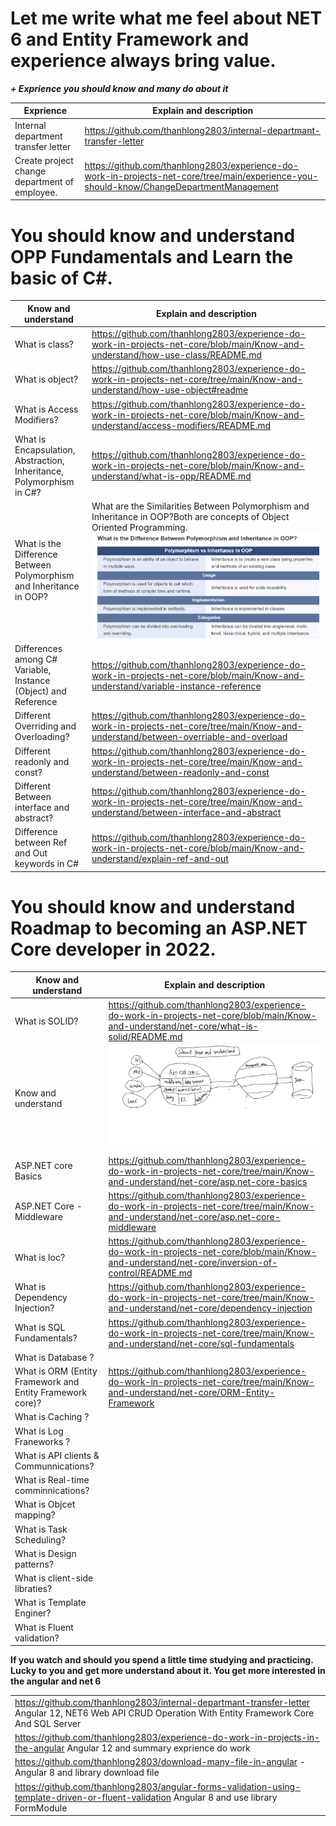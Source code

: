 


# Let me write what me feel about NET 6 and Entity Framework and experience always bring value.

***+ Exprience you should know and many do about it***

| Exprience | Explain and description|
|--|--|
|Internal department transfer letter |https://github.com/thanhlong2803/internal-departmant-transfer-letter|
| Create project change department of employee. | https://github.com/thanhlong2803/experience-do-work-in-projects-net-core/tree/main/experience-you-should-know/ChangeDepartmentManagement |


# You should know and understand OPP Fundamentals and Learn the basic of C#.
| Know and understand | Explain and description|
|--|--|
| What is class?  | https://github.com/thanhlong2803/experience-do-work-in-projects-net-core/blob/main/Know-and-understand/how-use-class/README.md |
| What is object?  | https://github.com/thanhlong2803/experience-do-work-in-projects-net-core/tree/main/Know-and-understand/how-use-object#readme |
| What is Access Modifiers?  |https://github.com/thanhlong2803/experience-do-work-in-projects-net-core/blob/main/Know-and-understand/access-modifiers/README.md  |
| What is Encapsulation, Abstraction, Inheritance, Polymorphism  in C#?  |https://github.com/thanhlong2803/experience-do-work-in-projects-net-core/blob/main/Know-and-understand/what-is-opp/README.md  |
|What is the Difference Between Polymorphism and Inheritance in OOP?|What are the Similarities Between Polymorphism and Inheritance in OOP?Both are concepts of Object Oriented Programming.![enter image description here](https://github.com/thanhlong2803/update-image/blob/main/image4/compare-polymorphism-inheritance.png)|
|Differences among C# Variable, Instance (Object) and Reference|https://github.com/thanhlong2803/experience-do-work-in-projects-net-core/blob/main/Know-and-understand/variable-instance-reference|
|Different Overriding  and Overloading? |https://github.com/thanhlong2803/experience-do-work-in-projects-net-core/tree/main/Know-and-understand/between-overriable-and-overload|
|Different readonly and const? |https://github.com/thanhlong2803/experience-do-work-in-projects-net-core/tree/main/Know-and-understand/between-readonly-and-const|
|Different Between interface and abstract? |https://github.com/thanhlong2803/experience-do-work-in-projects-net-core/tree/main/Know-and-understand/between-interface-and-abstract|
|Difference between Ref and Out keywords in C#|https://github.com/thanhlong2803/experience-do-work-in-projects-net-core/blob/main/Know-and-understand/explain-ref-and-out|
# You should know and understand Roadmap to becoming an ASP.NET Core developer in 2022.
|Know and understand| Explain and description |
|--|--|
|What is SOLID? |https://github.com/thanhlong2803/experience-do-work-in-projects-net-core/blob/main/Know-and-understand/net-core/what-is-solid/README.md|
|Know and understand|![enter image description here](https://github.com/thanhlong2803/update-image/blob/main/image4/structASPCoreAndFramework.png)|
|ASP.NET core Basics |https://github.com/thanhlong2803/experience-do-work-in-projects-net-core/tree/main/Know-and-understand/net-core/asp.net-core-basics|
|ASP.NET Core - Middleware|https://github.com/thanhlong2803/experience-do-work-in-projects-net-core/tree/main/Know-and-understand/net-core/asp.net-core-middleware|
|What is Ioc?|https://github.com/thanhlong2803/experience-do-work-in-projects-net-core/blob/main/Know-and-understand/net-core/inversion-of-control/README.md|
|What is Dependency Injection? |https://github.com/thanhlong2803/experience-do-work-in-projects-net-core/tree/main/Know-and-understand/net-core/dependency-injection|
|What is SQL Fundamentals? |https://github.com/thanhlong2803/experience-do-work-in-projects-net-core/tree/main/Know-and-understand/net-core/sql-fundamentals|
|What is Database ? ||
|What is ORM (Entity Framework and Entity Framework core)? |https://github.com/thanhlong2803/experience-do-work-in-projects-net-core/tree/main/Know-and-understand/net-core/ORM-Entity-Framework|
|What is Caching ? ||
|What is Log Franeworks ? ||
|What is API clients & Communnications? ||
|What is Real-time comminnications? ||
|What is Objcet mapping? ||
|What is Task Scheduling? ||
|What is Design patterns? ||
|What is client-side libraties? ||
|What is Template Enginer? ||
|What is Fluent validation? ||






**If you watch and should you spend a little time studying and practicing. Lucky to you and get more understand about it. You get more interested in the angular and net 6**



|  |
|--|
|https://github.com/thanhlong2803/internal-departmant-transfer-letter  Angular 12, NET6 Web API CRUD Operation With Entity Framework Core And SQL Server   |
|https://github.com/thanhlong2803/experience-do-work-in-projects-in-the-angular Angular 12 and summary exprience do work|
|https://github.com/thanhlong2803/download-many-file-in-angular -  Angular 8 and library download file  |
|https://github.com/thanhlong2803/angular-forms-validation-using-template-driven-or-fluent-validation  Angular 8 and use library FormModule|
